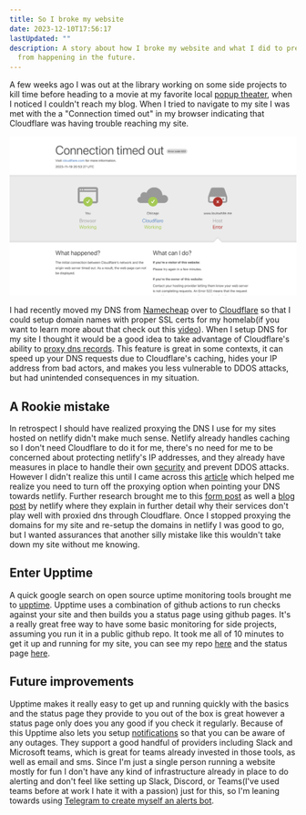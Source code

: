 ```yaml
---
title: So I broke my website
date: 2023-12-10T17:56:17
lastUpdated: ""
description: A story about how I broke my website and what I did to prevent that
  from happening in the future.
---
```

A few weeks ago I was out at the library working on some side projects to kill time before heading to a movie at my favorite local [popup theater](https://cicadacinema.com), when I noticed I couldn't reach my blog. When I tried to navigate to my site I was met with the a "Connection timed out" in my browser indicating that Cloudflare was having trouble reaching my site.

![A "Connection timed out" status page from cloudflare](public/media/screenshot-2023-11-19-at-4.23.32-pm.png)

I had recently moved my DNS from [Namecheap](https://www.namecheap.com/) over to [Cloudflare](https://www.cloudflare.com/application-services/products/dns/) so that I could setup domain names with proper SSL certs for my homelab(if you want to learn more about that check out this [video](https://youtu.be/qlcVx-k-02E?si=rhqwsCoctZ_VYObw)). When I setup DNS for my site I thought it would be a good idea to take advantage of Cloudflare's ability to [proxy dns records](https://developers.cloudflare.com/dns/manage-dns-records/reference/proxied-dns-records/). This feature is great in some contexts, it can speed up your DNS requests due to Cloudflare's caching, hides your IP address from bad actors, and makes you less vulnerable to DDOS attacks, but had unintended consequences in my situation.

## A Rookie mistake

In retrospect I should have realized proxying the DNS I use for my sites hosted on netlify didn't make much sense. Netlify already handles caching so I don't need Cloudflare to do it for me, there's no need for me to be concerned about protecting netlify's IP addresses, and they already have measures in place to handle their own [security](https://www.netlify.com/security/) and prevent DDOS attacks. However I didn't realize this until I came across this [article](https://stevepolito.design/blog/configure-cloudflare-dns-to-work-with-netlify) which helped me realize you need to turn off the proxying option when pointing your DNS towards netlify. Further research brought me to this [form post](https://answers.netlify.com/t/support-guide-what-problems-could-occur-when-using-cloudflare-in-front-of-netlify/138) as well a [blog post](https://www.netlify.com/blog/2017/03/28/why-you-dont-need-cloudflare-with-netlify/) by netlify where they explain in further detail why their services don't play well with proxied dns through Cloudflare. Once I stopped proxying the domains for my site and re-setup the domains in netlify I was good to go, but I wanted assurances that another silly mistake like this wouldn't take down my site without me knowing.

## Enter Upptime

A quick google search on open source uptime monitoring tools brought me to [upptime](https://upptime.js.org). Upptime uses a combination of github actions to run checks against your site and then builds you a status page using github pages. It's a really great free way to have some basic monitoring for side projects, assuming you run it in a public github repo. It took me all of 10 minutes to get it up and running for my site, you can see my repo [here](https://github.com/omawhite/portfolio-uptime-monitor) and the status page [here](https://upptime.louiswhite.me).

## Future improvements

Upptime makes it really easy to get up and running quickly with the basics and the status page they provide to you out of the box is great however a status page only does you any good if you check it regularly. Because of this Upptime also lets you setup [notifications](https://upptime.js.org/docs/notifications) so that you can be aware of any outages. They support a good handful of providers including Slack and Microsoft teams, which is great for teams already invested in those tools, as well as email and sms. Since I'm just a single person running a website mostly for fun I don't have any kind of infrastructure already in place to do alerting and don't feel like setting up Slack, Discord, or Teams(I've used teams before at work I hate it with a passion) just for this, so I'm leaning towards using [Telegram to create myself an alerts bot](https://core.telegram.org/bots#6-botfather).
